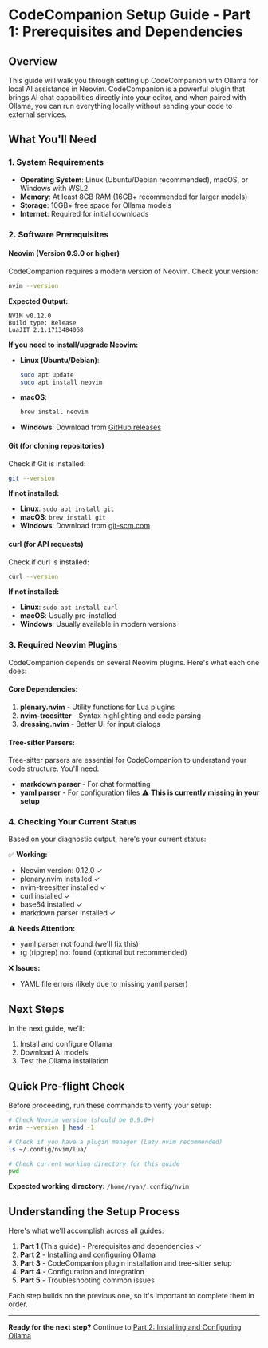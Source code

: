 # CodeCompanion Setup Guide - Part 1: Prerequisites and Dependencies

## Overview
This guide will walk you through setting up CodeCompanion with Ollama for local AI assistance in Neovim. CodeCompanion is a powerful plugin that brings AI chat capabilities directly into your editor, and when paired with Ollama, you can run everything locally without sending your code to external services.

## What You'll Need

### 1. System Requirements
- **Operating System**: Linux (Ubuntu/Debian recommended), macOS, or Windows with WSL2
- **Memory**: At least 8GB RAM (16GB+ recommended for larger models)
- **Storage**: 10GB+ free space for Ollama models
- **Internet**: Required for initial downloads

### 2. Software Prerequisites

#### Neovim (Version 0.9.0 or higher)
CodeCompanion requires a modern version of Neovim. Check your version:

```bash
nvim --version
```

**Expected Output:**
```
NVIM v0.12.0
Build type: Release
LuaJIT 2.1.1713484068
```

**If you need to install/upgrade Neovim:**
- **Linux (Ubuntu/Debian)**: 
  ```bash
  sudo apt update
  sudo apt install neovim
  ```
- **macOS**: 
  ```bash
  brew install neovim
  ```
- **Windows**: Download from [GitHub releases](https://github.com/neovim/neovim/releases)

#### Git (for cloning repositories)
Check if Git is installed:
```bash
git --version
```

**If not installed:**
- **Linux**: `sudo apt install git`
- **macOS**: `brew install git`
- **Windows**: Download from [git-scm.com](https://git-scm.com)

#### curl (for API requests)
Check if curl is installed:
```bash
curl --version
```

**If not installed:**
- **Linux**: `sudo apt install curl`
- **macOS**: Usually pre-installed
- **Windows**: Usually available in modern versions

### 3. Required Neovim Plugins

CodeCompanion depends on several Neovim plugins. Here's what each one does:

#### Core Dependencies:
1. **plenary.nvim** - Utility functions for Lua plugins
2. **nvim-treesitter** - Syntax highlighting and code parsing
3. **dressing.nvim** - Better UI for input dialogs

#### Tree-sitter Parsers:
Tree-sitter parsers are essential for CodeCompanion to understand your code structure. You'll need:

- **markdown parser** - For chat formatting
- **yaml parser** - For configuration files ⚠️ **This is currently missing in your setup**

### 4. Checking Your Current Status

Based on your diagnostic output, here's your current status:

✅ **Working:**
- Neovim version: 0.12.0 ✓
- plenary.nvim installed ✓
- nvim-treesitter installed ✓
- curl installed ✓
- base64 installed ✓
- markdown parser installed ✓

⚠️ **Needs Attention:**
- yaml parser not found (we'll fix this)
- rg (ripgrep) not found (optional but recommended)

❌ **Issues:**
- YAML file errors (likely due to missing yaml parser)

## Next Steps

In the next guide, we'll:
1. Install and configure Ollama
2. Download AI models
3. Test the Ollama installation

## Quick Pre-flight Check

Before proceeding, run these commands to verify your setup:

```bash
# Check Neovim version (should be 0.9.0+)
nvim --version | head -1

# Check if you have a plugin manager (Lazy.nvim recommended)
ls ~/.config/nvim/lua/

# Check current working directory for this guide
pwd
```

**Expected working directory:** `/home/ryan/.config/nvim`

## Understanding the Setup Process

Here's what we'll accomplish across all guides:

1. **Part 1** (This guide) - Prerequisites and dependencies ✓
2. **Part 2** - Installing and configuring Ollama
3. **Part 3** - CodeCompanion plugin installation and tree-sitter setup
4. **Part 4** - Configuration and integration
5. **Part 5** - Troubleshooting common issues

Each step builds on the previous one, so it's important to complete them in order.

---

**Ready for the next step?** Continue to [Part 2: Installing and Configuring Ollama](./02-installing-and-configuring-ollama.md)
